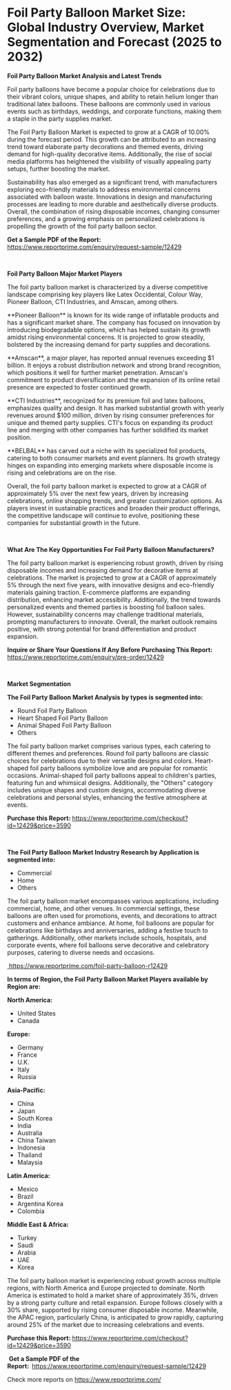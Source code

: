 <p><h1>Foil Party Balloon Market Size: Global Industry Overview, Market Segmentation and Forecast (2025 to 2032)</h1></p><p><strong>Foil Party Balloon Market Analysis and Latest Trends</strong></p>
<p><p>Foil party balloons have become a popular choice for celebrations due to their vibrant colors, unique shapes, and ability to retain helium longer than traditional latex balloons. These balloons are commonly used in various events such as birthdays, weddings, and corporate functions, making them a staple in the party supplies market. </p><p>The Foil Party Balloon Market is expected to grow at a CAGR of 10.00% during the forecast period. This growth can be attributed to an increasing trend toward elaborate party decorations and themed events, driving demand for high-quality decorative items. Additionally, the rise of social media platforms has heightened the visibility of visually appealing party setups, further boosting the market. </p><p>Sustainability has also emerged as a significant trend, with manufacturers exploring eco-friendly materials to address environmental concerns associated with balloon waste. Innovations in design and manufacturing processes are leading to more durable and aesthetically diverse products. Overall, the combination of rising disposable incomes, changing consumer preferences, and a growing emphasis on personalized celebrations is propelling the growth of the foil party balloon sector.</p></p>
<p><strong>Get a Sample PDF of the Report:&nbsp;</strong> <a href="https://www.reportprime.com/enquiry/request-sample/12429?utm_campaign=3274&utm_medium=2&utm_source=Github&utm_content=ia&utm_term=18032025&utm_id=foil-party-balloon">https://www.reportprime.com/enquiry/request-sample/12429</a></p>
<p>&nbsp;</p>
<p><strong>Foil Party Balloon Major Market Players</strong></p>
<p><p>The foil party balloon market is characterized by a diverse competitive landscape comprising key players like Latex Occidental, Colour Way, Pioneer Balloon, CTI Industries, and Amscan, among others.</p><p>**Pioneer Balloon** is known for its wide range of inflatable products and has a significant market share. The company has focused on innovation by introducing biodegradable options, which has helped sustain its growth amidst rising environmental concerns. It is projected to grow steadily, bolstered by the increasing demand for party supplies and decorations.</p><p>**Amscan**, a major player, has reported annual revenues exceeding $1 billion. It enjoys a robust distribution network and strong brand recognition, which positions it well for further market penetration. Amscan's commitment to product diversification and the expansion of its online retail presence are expected to foster continued growth.</p><p>**CTI Industries**, recognized for its premium foil and latex balloons, emphasizes quality and design. It has marked substantial growth with yearly revenues around $100 million, driven by rising consumer preferences for unique and themed party supplies. CTI's focus on expanding its product line and merging with other companies has further solidified its market position.</p><p>**BELBAL** has carved out a niche with its specialized foil products, catering to both consumer markets and event planners. Its growth strategy hinges on expanding into emerging markets where disposable income is rising and celebrations are on the rise.</p><p>Overall, the foil party balloon market is expected to grow at a CAGR of approximately 5% over the next few years, driven by increasing celebrations, online shopping trends, and greater customization options. As players invest in sustainable practices and broaden their product offerings, the competitive landscape will continue to evolve, positioning these companies for substantial growth in the future.</p></p>
<p>&nbsp;</p>
<p><strong>What Are The Key Opportunities For Foil Party Balloon Manufacturers?</strong></p>
<p><p>The foil party balloon market is experiencing robust growth, driven by rising disposable incomes and increasing demand for decorative items at celebrations. The market is projected to grow at a CAGR of approximately 5% through the next five years, with innovative designs and eco-friendly materials gaining traction. E-commerce platforms are expanding distribution, enhancing market accessibility. Additionally, the trend towards personalized events and themed parties is boosting foil balloon sales. However, sustainability concerns may challenge traditional materials, prompting manufacturers to innovate. Overall, the market outlook remains positive, with strong potential for brand differentiation and product expansion.</p></p>
<p><strong>Inquire or Share Your Questions If Any Before Purchasing This Report:</strong> <a href="https://www.reportprime.com/enquiry/pre-order/12429?utm_campaign=3274&utm_medium=2&utm_source=Github&utm_content=ia&utm_term=18032025&utm_id=foil-party-balloon">https://www.reportprime.com/enquiry/pre-order/12429</a></p>
<p>&nbsp;</p>
<p><strong>Market Segmentation</strong></p>
<p><strong>The Foil Party Balloon Market Analysis by types is segmented into:</strong></p>
<p><ul><li>Round Foil Party Balloon</li><li>Heart Shaped Foil Party Balloon</li><li>Animal Shaped Foil Party Balloon</li><li>Others</li></ul></p>
<p><p>The foil party balloon market comprises various types, each catering to different themes and preferences. Round foil party balloons are classic choices for celebrations due to their versatile designs and colors. Heart-shaped foil party balloons symbolize love and are popular for romantic occasions. Animal-shaped foil party balloons appeal to children's parties, featuring fun and whimsical designs. Additionally, the "Others" category includes unique shapes and custom designs, accommodating diverse celebrations and personal styles, enhancing the festive atmosphere at events.</p></p>
<p><strong>Purchase this Report:&nbsp;</strong><a href="https://www.reportprime.com/checkout?id=12429&price=3590&utm_campaign=3274&utm_medium=2&utm_source=Github&utm_content=ia&utm_term=18032025&utm_id=foil-party-balloon">https://www.reportprime.com/checkout?id=12429&price=3590</a></p>
<p>&nbsp;</p>
<p><strong>The Foil Party Balloon Market Industry Research by Application is segmented into:</strong></p>
<p><ul><li>Commercial</li><li>Home</li><li>Others</li></ul></p>
<p><p>The foil party balloon market encompasses various applications, including commercial, home, and other venues. In commercial settings, these balloons are often used for promotions, events, and decorations to attract customers and enhance ambiance. At home, foil balloons are popular for celebrations like birthdays and anniversaries, adding a festive touch to gatherings. Additionally, other markets include schools, hospitals, and corporate events, where foil balloons serve decorative and celebratory purposes, catering to diverse needs and occasions.</p></p>
<p><a href="https://www.reportprime.com/foil-party-balloon-r12429?utm_campaign=3274&utm_medium=2&utm_source=Github&utm_content=ia&utm_term=18032025&utm_id=foil-party-balloon">&nbsp;https://www.reportprime.com/foil-party-balloon-r12429</a></p>
<p><strong>In terms of Region, the Foil Party Balloon Market Players available by Region are:</strong></p>
<p>
    <p> <strong> North America: </strong>
        <ul>
            <li>United States</li>
            <li>Canada</li>
        </ul>
        </p> 
    <p> <strong> Europe: </strong>
        <ul>
            <li>Germany</li>
            <li>France</li>
            <li>U.K.</li>
            <li>Italy</li>
            <li>Russia</li>
        </ul>
        </p> 
    <p> <strong> Asia-Pacific: </strong>
        <ul>
            <li>China</li>
            <li>Japan</li>
            <li>South Korea</li>
            <li>India</li>
            <li>Australia</li>
            <li>China Taiwan</li>
            <li>Indonesia</li>
            <li>Thailand</li>
            <li>Malaysia</li>
        </ul>
        </p> 
    <p> <strong> Latin America: </strong>
        <ul>
            <li>Mexico</li>
            <li>Brazil</li>
            <li>Argentina Korea</li>
            <li>Colombia</li>
        </ul>
        </p> 
    <p> <strong> Middle East & Africa: </strong>
        <ul>
            <li>Turkey</li>
            <li>Saudi</li>
            <li>Arabia</li>
            <li>UAE</li>
            <li>Korea</li>
        </ul>
    </p>
    </p>
<p><p>The foil party balloon market is experiencing robust growth across multiple regions, with North America and Europe projected to dominate. North America is estimated to hold a market share of approximately 35%, driven by a strong party culture and retail expansion. Europe follows closely with a 30% share, supported by rising consumer disposable income. Meanwhile, the APAC region, particularly China, is anticipated to grow rapidly, capturing around 25% of the market due to increasing celebrations and events.</p></p>
<p><strong>Purchase this Report: </strong><a href="https://www.reportprime.com/checkout?id=12429&price=3590&utm_campaign=3274&utm_medium=2&utm_source=Github&utm_content=ia&utm_term=18032025&utm_id=foil-party-balloon">https://www.reportprime.com/checkout?id=12429&price=3590</a></p>
<p>&nbsp;<strong>Get a Sample PDF of the Report:&nbsp;&nbsp;</strong><a href="https://www.reportprime.com/enquiry/request-sample/12429?utm_campaign=3274&utm_medium=2&utm_source=Github&utm_content=ia&utm_term=18032025&utm_id=foil-party-balloon">https://www.reportprime.com/enquiry/request-sample/12429</a></p>
<p><strong></strong></p>
<p>Check more reports on <a href="https://www.reportprime.com/?utm_campaign=3274&utm_medium=2&utm_source=Github&utm_content=ia&utm_term=18032025&utm_id=foil-party-balloon">https://www.reportprime.com/</a></p>